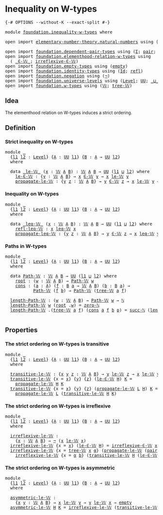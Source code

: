 # Inequality on W-types

<pre class="Agda"><a id="34" class="Symbol">{-#</a> <a id="38" class="Keyword">OPTIONS</a> <a id="46" class="Pragma">--without-K</a> <a id="58" class="Pragma">--exact-split</a> <a id="72" class="Symbol">#-}</a>

<a id="77" class="Keyword">module</a> <a id="84" href="foundation.inequality-w-types.html" class="Module">foundation.inequality-w-types</a> <a id="114" class="Keyword">where</a>

<a id="121" class="Keyword">open</a> <a id="126" class="Keyword">import</a> <a id="133" href="elementary-number-theory.natural-numbers.html" class="Module">elementary-number-theory.natural-numbers</a> <a id="174" class="Keyword">using</a> <a id="180" class="Symbol">(</a><a id="181" href="elementary-number-theory.natural-numbers.html#1444" class="Datatype">ℕ</a><a id="182" class="Symbol">;</a> <a id="184" href="elementary-number-theory.natural-numbers.html#1465" class="InductiveConstructor">zero-ℕ</a><a id="190" class="Symbol">;</a> <a id="192" href="elementary-number-theory.natural-numbers.html#1478" class="InductiveConstructor">succ-ℕ</a><a id="198" class="Symbol">)</a>

<a id="201" class="Keyword">open</a> <a id="206" class="Keyword">import</a> <a id="213" href="foundation.dependent-pair-types.html" class="Module">foundation.dependent-pair-types</a> <a id="245" class="Keyword">using</a> <a id="251" class="Symbol">(</a><a id="252" href="foundation-core.dependent-pair-types.html#502" class="Record">Σ</a><a id="253" class="Symbol">;</a> <a id="255" href="foundation-core.dependent-pair-types.html#575" class="InductiveConstructor">pair</a><a id="259" class="Symbol">;</a> <a id="261" href="foundation-core.dependent-pair-types.html#592" class="Field">pr1</a><a id="264" class="Symbol">;</a> <a id="266" href="foundation-core.dependent-pair-types.html#604" class="Field">pr2</a><a id="269" class="Symbol">)</a>
<a id="271" class="Keyword">open</a> <a id="276" class="Keyword">import</a> <a id="283" href="foundation.elementhood-relation-w-types.html" class="Module">foundation.elementhood-relation-w-types</a> <a id="323" class="Keyword">using</a>
  <a id="331" class="Symbol">(</a> <a id="333" href="foundation.elementhood-relation-w-types.html#735" class="Function Operator">_∈-𝕎_</a><a id="338" class="Symbol">;</a> <a id="340" href="foundation.elementhood-relation-w-types.html#905" class="Function">irreflexive-∈-𝕎</a><a id="355" class="Symbol">)</a>
<a id="357" class="Keyword">open</a> <a id="362" class="Keyword">import</a> <a id="369" href="foundation.empty-types.html" class="Module">foundation.empty-types</a> <a id="392" class="Keyword">using</a> <a id="398" class="Symbol">(</a><a id="399" href="foundation-core.empty-types.html#1044" class="Datatype">empty</a><a id="404" class="Symbol">)</a>
<a id="406" class="Keyword">open</a> <a id="411" class="Keyword">import</a> <a id="418" href="foundation.identity-types.html" class="Module">foundation.identity-types</a> <a id="444" class="Keyword">using</a> <a id="450" class="Symbol">(</a><a id="451" href="foundation-core.identity-types.html#641" class="Datatype">Id</a><a id="453" class="Symbol">;</a> <a id="455" href="foundation-core.identity-types.html#694" class="InductiveConstructor">refl</a><a id="459" class="Symbol">)</a>
<a id="461" class="Keyword">open</a> <a id="466" class="Keyword">import</a> <a id="473" href="foundation.negation.html" class="Module">foundation.negation</a> <a id="493" class="Keyword">using</a> <a id="499" class="Symbol">(</a><a id="500" href="foundation-core.negation.html#452" class="Function">¬</a><a id="501" class="Symbol">)</a>
<a id="503" class="Keyword">open</a> <a id="508" class="Keyword">import</a> <a id="515" href="foundation.universe-levels.html" class="Module">foundation.universe-levels</a> <a id="542" class="Keyword">using</a> <a id="548" class="Symbol">(</a><a id="549" href="Agda.Primitive.html#597" class="Postulate">Level</a><a id="554" class="Symbol">;</a> <a id="556" href="foundation-core.universe-levels.html#222" class="Primitive">UU</a><a id="558" class="Symbol">;</a> <a id="560" href="Agda.Primitive.html#810" class="Primitive Operator">_⊔_</a><a id="563" class="Symbol">)</a>
<a id="565" class="Keyword">open</a> <a id="570" class="Keyword">import</a> <a id="577" href="foundation.w-types.html" class="Module">foundation.w-types</a> <a id="596" class="Keyword">using</a> <a id="602" class="Symbol">(</a><a id="603" href="foundation.w-types.html#2266" class="Datatype">𝕎</a><a id="604" class="Symbol">;</a> <a id="606" href="foundation.w-types.html#2335" class="InductiveConstructor">tree-𝕎</a><a id="612" class="Symbol">)</a>
</pre>
## Idea

The elementhood relation on W-types induces a strict ordering.

## Definition

### Strict inequality on W-types

<pre class="Agda"><a id="749" class="Keyword">module</a> <a id="756" href="foundation.inequality-w-types.html#756" class="Module">_</a>
  <a id="760" class="Symbol">{</a><a id="761" href="foundation.inequality-w-types.html#761" class="Bound">l1</a> <a id="764" href="foundation.inequality-w-types.html#764" class="Bound">l2</a> <a id="767" class="Symbol">:</a> <a id="769" href="Agda.Primitive.html#597" class="Postulate">Level</a><a id="774" class="Symbol">}</a> <a id="776" class="Symbol">{</a><a id="777" href="foundation.inequality-w-types.html#777" class="Bound">A</a> <a id="779" class="Symbol">:</a> <a id="781" href="foundation-core.universe-levels.html#222" class="Primitive">UU</a> <a id="784" href="foundation.inequality-w-types.html#761" class="Bound">l1</a><a id="786" class="Symbol">}</a> <a id="788" class="Symbol">{</a><a id="789" href="foundation.inequality-w-types.html#789" class="Bound">B</a> <a id="791" class="Symbol">:</a> <a id="793" href="foundation.inequality-w-types.html#777" class="Bound">A</a> <a id="795" class="Symbol">→</a> <a id="797" href="foundation-core.universe-levels.html#222" class="Primitive">UU</a> <a id="800" href="foundation.inequality-w-types.html#764" class="Bound">l2</a><a id="802" class="Symbol">}</a>
  <a id="806" class="Keyword">where</a>

  <a id="815" class="Keyword">data</a> <a id="820" href="foundation.inequality-w-types.html#820" class="Datatype Operator">_le-𝕎_</a> <a id="827" class="Symbol">(</a><a id="828" href="foundation.inequality-w-types.html#828" class="Bound">x</a> <a id="830" class="Symbol">:</a> <a id="832" href="foundation.w-types.html#2266" class="Datatype">𝕎</a> <a id="834" href="foundation.inequality-w-types.html#777" class="Bound">A</a> <a id="836" href="foundation.inequality-w-types.html#789" class="Bound">B</a><a id="837" class="Symbol">)</a> <a id="839" class="Symbol">:</a> <a id="841" href="foundation.w-types.html#2266" class="Datatype">𝕎</a> <a id="843" href="foundation.inequality-w-types.html#777" class="Bound">A</a> <a id="845" href="foundation.inequality-w-types.html#789" class="Bound">B</a> <a id="847" class="Symbol">→</a> <a id="849" href="foundation-core.universe-levels.html#222" class="Primitive">UU</a> <a id="852" class="Symbol">(</a><a id="853" href="foundation.inequality-w-types.html#761" class="Bound">l1</a> <a id="856" href="Agda.Primitive.html#810" class="Primitive Operator">⊔</a> <a id="858" href="foundation.inequality-w-types.html#764" class="Bound">l2</a><a id="860" class="Symbol">)</a> <a id="862" class="Keyword">where</a>
    <a id="872" href="foundation.inequality-w-types.html#872" class="InductiveConstructor">le-∈-𝕎</a> <a id="879" class="Symbol">:</a> <a id="881" class="Symbol">{</a><a id="882" href="foundation.inequality-w-types.html#882" class="Bound">y</a> <a id="884" class="Symbol">:</a> <a id="886" href="foundation.w-types.html#2266" class="Datatype">𝕎</a> <a id="888" href="foundation.inequality-w-types.html#777" class="Bound">A</a> <a id="890" href="foundation.inequality-w-types.html#789" class="Bound">B</a><a id="891" class="Symbol">}</a> <a id="893" class="Symbol">→</a> <a id="895" href="foundation.inequality-w-types.html#828" class="Bound">x</a> <a id="897" href="foundation.elementhood-relation-w-types.html#735" class="Function Operator">∈-𝕎</a> <a id="901" href="foundation.inequality-w-types.html#882" class="Bound">y</a> <a id="903" class="Symbol">→</a> <a id="905" href="foundation.inequality-w-types.html#828" class="Bound">x</a> <a id="907" href="foundation.inequality-w-types.html#820" class="Datatype Operator">le-𝕎</a> <a id="912" href="foundation.inequality-w-types.html#882" class="Bound">y</a>
    <a id="918" href="foundation.inequality-w-types.html#918" class="InductiveConstructor">propagate-le-𝕎</a> <a id="933" class="Symbol">:</a> <a id="935" class="Symbol">{</a><a id="936" href="foundation.inequality-w-types.html#936" class="Bound">y</a> <a id="938" href="foundation.inequality-w-types.html#938" class="Bound">z</a> <a id="940" class="Symbol">:</a> <a id="942" href="foundation.w-types.html#2266" class="Datatype">𝕎</a> <a id="944" href="foundation.inequality-w-types.html#777" class="Bound">A</a> <a id="946" href="foundation.inequality-w-types.html#789" class="Bound">B</a><a id="947" class="Symbol">}</a> <a id="949" class="Symbol">→</a> <a id="951" href="foundation.inequality-w-types.html#936" class="Bound">y</a> <a id="953" href="foundation.elementhood-relation-w-types.html#735" class="Function Operator">∈-𝕎</a> <a id="957" href="foundation.inequality-w-types.html#938" class="Bound">z</a> <a id="959" class="Symbol">→</a> <a id="961" href="foundation.inequality-w-types.html#828" class="Bound">x</a> <a id="963" href="foundation.inequality-w-types.html#820" class="Datatype Operator">le-𝕎</a> <a id="968" href="foundation.inequality-w-types.html#936" class="Bound">y</a> <a id="970" class="Symbol">→</a> <a id="972" href="foundation.inequality-w-types.html#828" class="Bound">x</a> <a id="974" href="foundation.inequality-w-types.html#820" class="Datatype Operator">le-𝕎</a> <a id="979" href="foundation.inequality-w-types.html#938" class="Bound">z</a>
</pre>
### Inequality on W-types

<pre class="Agda"><a id="1021" class="Keyword">module</a> <a id="1028" href="foundation.inequality-w-types.html#1028" class="Module">_</a>
  <a id="1032" class="Symbol">{</a><a id="1033" href="foundation.inequality-w-types.html#1033" class="Bound">l1</a> <a id="1036" href="foundation.inequality-w-types.html#1036" class="Bound">l2</a> <a id="1039" class="Symbol">:</a> <a id="1041" href="Agda.Primitive.html#597" class="Postulate">Level</a><a id="1046" class="Symbol">}</a> <a id="1048" class="Symbol">{</a><a id="1049" href="foundation.inequality-w-types.html#1049" class="Bound">A</a> <a id="1051" class="Symbol">:</a> <a id="1053" href="foundation-core.universe-levels.html#222" class="Primitive">UU</a> <a id="1056" href="foundation.inequality-w-types.html#1033" class="Bound">l1</a><a id="1058" class="Symbol">}</a> <a id="1060" class="Symbol">{</a><a id="1061" href="foundation.inequality-w-types.html#1061" class="Bound">B</a> <a id="1063" class="Symbol">:</a> <a id="1065" href="foundation.inequality-w-types.html#1049" class="Bound">A</a> <a id="1067" class="Symbol">→</a> <a id="1069" href="foundation-core.universe-levels.html#222" class="Primitive">UU</a> <a id="1072" href="foundation.inequality-w-types.html#1036" class="Bound">l2</a><a id="1074" class="Symbol">}</a>
  <a id="1078" class="Keyword">where</a>

  <a id="1087" class="Keyword">data</a> <a id="1092" href="foundation.inequality-w-types.html#1092" class="Datatype Operator">_leq-𝕎_</a> <a id="1100" class="Symbol">(</a><a id="1101" href="foundation.inequality-w-types.html#1101" class="Bound">x</a> <a id="1103" class="Symbol">:</a> <a id="1105" href="foundation.w-types.html#2266" class="Datatype">𝕎</a> <a id="1107" href="foundation.inequality-w-types.html#1049" class="Bound">A</a> <a id="1109" href="foundation.inequality-w-types.html#1061" class="Bound">B</a><a id="1110" class="Symbol">)</a> <a id="1112" class="Symbol">:</a> <a id="1114" href="foundation.w-types.html#2266" class="Datatype">𝕎</a> <a id="1116" href="foundation.inequality-w-types.html#1049" class="Bound">A</a> <a id="1118" href="foundation.inequality-w-types.html#1061" class="Bound">B</a> <a id="1120" class="Symbol">→</a> <a id="1122" href="foundation-core.universe-levels.html#222" class="Primitive">UU</a> <a id="1125" class="Symbol">(</a><a id="1126" href="foundation.inequality-w-types.html#1033" class="Bound">l1</a> <a id="1129" href="Agda.Primitive.html#810" class="Primitive Operator">⊔</a> <a id="1131" href="foundation.inequality-w-types.html#1036" class="Bound">l2</a><a id="1133" class="Symbol">)</a> <a id="1135" class="Keyword">where</a>
    <a id="1145" href="foundation.inequality-w-types.html#1145" class="InductiveConstructor">refl-leq-𝕎</a> <a id="1156" class="Symbol">:</a> <a id="1158" href="foundation.inequality-w-types.html#1101" class="Bound">x</a> <a id="1160" href="foundation.inequality-w-types.html#1092" class="Datatype Operator">leq-𝕎</a> <a id="1166" href="foundation.inequality-w-types.html#1101" class="Bound">x</a>
    <a id="1172" href="foundation.inequality-w-types.html#1172" class="InductiveConstructor">propagate-leq-𝕎</a> <a id="1188" class="Symbol">:</a> <a id="1190" class="Symbol">{</a><a id="1191" href="foundation.inequality-w-types.html#1191" class="Bound">y</a> <a id="1193" href="foundation.inequality-w-types.html#1193" class="Bound">z</a> <a id="1195" class="Symbol">:</a> <a id="1197" href="foundation.w-types.html#2266" class="Datatype">𝕎</a> <a id="1199" href="foundation.inequality-w-types.html#1049" class="Bound">A</a> <a id="1201" href="foundation.inequality-w-types.html#1061" class="Bound">B</a><a id="1202" class="Symbol">}</a> <a id="1204" class="Symbol">→</a> <a id="1206" href="foundation.inequality-w-types.html#1191" class="Bound">y</a> <a id="1208" href="foundation.elementhood-relation-w-types.html#735" class="Function Operator">∈-𝕎</a> <a id="1212" href="foundation.inequality-w-types.html#1193" class="Bound">z</a> <a id="1214" class="Symbol">→</a> <a id="1216" href="foundation.inequality-w-types.html#1101" class="Bound">x</a> <a id="1218" href="foundation.inequality-w-types.html#1092" class="Datatype Operator">leq-𝕎</a> <a id="1224" href="foundation.inequality-w-types.html#1191" class="Bound">y</a> <a id="1226" class="Symbol">→</a> <a id="1228" href="foundation.inequality-w-types.html#1101" class="Bound">x</a> <a id="1230" href="foundation.inequality-w-types.html#1092" class="Datatype Operator">leq-𝕎</a> <a id="1236" href="foundation.inequality-w-types.html#1193" class="Bound">z</a>
</pre>
### Paths in W-types

<pre class="Agda"><a id="1273" class="Keyword">module</a> <a id="1280" href="foundation.inequality-w-types.html#1280" class="Module">_</a>
  <a id="1284" class="Symbol">{</a><a id="1285" href="foundation.inequality-w-types.html#1285" class="Bound">l1</a> <a id="1288" href="foundation.inequality-w-types.html#1288" class="Bound">l2</a> <a id="1291" class="Symbol">:</a> <a id="1293" href="Agda.Primitive.html#597" class="Postulate">Level</a><a id="1298" class="Symbol">}</a> <a id="1300" class="Symbol">{</a><a id="1301" href="foundation.inequality-w-types.html#1301" class="Bound">A</a> <a id="1303" class="Symbol">:</a> <a id="1305" href="foundation-core.universe-levels.html#222" class="Primitive">UU</a> <a id="1308" href="foundation.inequality-w-types.html#1285" class="Bound">l1</a><a id="1310" class="Symbol">}</a> <a id="1312" class="Symbol">{</a><a id="1313" href="foundation.inequality-w-types.html#1313" class="Bound">B</a> <a id="1315" class="Symbol">:</a> <a id="1317" href="foundation.inequality-w-types.html#1301" class="Bound">A</a> <a id="1319" class="Symbol">→</a> <a id="1321" href="foundation-core.universe-levels.html#222" class="Primitive">UU</a> <a id="1324" href="foundation.inequality-w-types.html#1288" class="Bound">l2</a><a id="1326" class="Symbol">}</a>
  <a id="1330" class="Keyword">where</a>

  <a id="1339" class="Keyword">data</a> <a id="1344" href="foundation.inequality-w-types.html#1344" class="Datatype">Path-𝕎</a> <a id="1351" class="Symbol">:</a> <a id="1353" href="foundation.w-types.html#2266" class="Datatype">𝕎</a> <a id="1355" href="foundation.inequality-w-types.html#1301" class="Bound">A</a> <a id="1357" href="foundation.inequality-w-types.html#1313" class="Bound">B</a> <a id="1359" class="Symbol">→</a> <a id="1361" href="foundation-core.universe-levels.html#222" class="Primitive">UU</a> <a id="1364" class="Symbol">(</a><a id="1365" href="foundation.inequality-w-types.html#1285" class="Bound">l1</a> <a id="1368" href="Agda.Primitive.html#810" class="Primitive Operator">⊔</a> <a id="1370" href="foundation.inequality-w-types.html#1288" class="Bound">l2</a><a id="1372" class="Symbol">)</a> <a id="1374" class="Keyword">where</a>
    <a id="1384" href="foundation.inequality-w-types.html#1384" class="InductiveConstructor">root</a> <a id="1389" class="Symbol">:</a> <a id="1391" class="Symbol">(</a><a id="1392" href="foundation.inequality-w-types.html#1392" class="Bound">w</a> <a id="1394" class="Symbol">:</a> <a id="1396" href="foundation.w-types.html#2266" class="Datatype">𝕎</a> <a id="1398" href="foundation.inequality-w-types.html#1301" class="Bound">A</a> <a id="1400" href="foundation.inequality-w-types.html#1313" class="Bound">B</a><a id="1401" class="Symbol">)</a> <a id="1403" class="Symbol">→</a> <a id="1405" href="foundation.inequality-w-types.html#1344" class="Datatype">Path-𝕎</a> <a id="1412" href="foundation.inequality-w-types.html#1392" class="Bound">w</a>
    <a id="1418" href="foundation.inequality-w-types.html#1418" class="InductiveConstructor">cons</a> <a id="1423" class="Symbol">:</a> <a id="1425" class="Symbol">(</a><a id="1426" href="foundation.inequality-w-types.html#1426" class="Bound">a</a> <a id="1428" class="Symbol">:</a> <a id="1430" href="foundation.inequality-w-types.html#1301" class="Bound">A</a><a id="1431" class="Symbol">)</a> <a id="1433" class="Symbol">(</a><a id="1434" href="foundation.inequality-w-types.html#1434" class="Bound">f</a> <a id="1436" class="Symbol">:</a> <a id="1438" href="foundation.inequality-w-types.html#1313" class="Bound">B</a> <a id="1440" href="foundation.inequality-w-types.html#1426" class="Bound">a</a> <a id="1442" class="Symbol">→</a> <a id="1444" href="foundation.w-types.html#2266" class="Datatype">𝕎</a> <a id="1446" href="foundation.inequality-w-types.html#1301" class="Bound">A</a> <a id="1448" href="foundation.inequality-w-types.html#1313" class="Bound">B</a><a id="1449" class="Symbol">)</a> <a id="1451" class="Symbol">(</a><a id="1452" href="foundation.inequality-w-types.html#1452" class="Bound">b</a> <a id="1454" class="Symbol">:</a> <a id="1456" href="foundation.inequality-w-types.html#1313" class="Bound">B</a> <a id="1458" href="foundation.inequality-w-types.html#1426" class="Bound">a</a><a id="1459" class="Symbol">)</a> <a id="1461" class="Symbol">→</a>
           <a id="1474" href="foundation.inequality-w-types.html#1344" class="Datatype">Path-𝕎</a> <a id="1481" class="Symbol">(</a><a id="1482" href="foundation.inequality-w-types.html#1434" class="Bound">f</a> <a id="1484" href="foundation.inequality-w-types.html#1452" class="Bound">b</a><a id="1485" class="Symbol">)</a> <a id="1487" class="Symbol">→</a> <a id="1489" href="foundation.inequality-w-types.html#1344" class="Datatype">Path-𝕎</a> <a id="1496" class="Symbol">(</a><a id="1497" href="foundation.w-types.html#2335" class="InductiveConstructor">tree-𝕎</a> <a id="1504" href="foundation.inequality-w-types.html#1426" class="Bound">a</a> <a id="1506" href="foundation.inequality-w-types.html#1434" class="Bound">f</a><a id="1507" class="Symbol">)</a>

  <a id="1512" href="foundation.inequality-w-types.html#1512" class="Function">length-Path-𝕎</a> <a id="1526" class="Symbol">:</a> <a id="1528" class="Symbol">(</a><a id="1529" href="foundation.inequality-w-types.html#1529" class="Bound">w</a> <a id="1531" class="Symbol">:</a> <a id="1533" href="foundation.w-types.html#2266" class="Datatype">𝕎</a> <a id="1535" href="foundation.inequality-w-types.html#1301" class="Bound">A</a> <a id="1537" href="foundation.inequality-w-types.html#1313" class="Bound">B</a><a id="1538" class="Symbol">)</a> <a id="1540" class="Symbol">→</a> <a id="1542" href="foundation.inequality-w-types.html#1344" class="Datatype">Path-𝕎</a> <a id="1549" href="foundation.inequality-w-types.html#1529" class="Bound">w</a> <a id="1551" class="Symbol">→</a> <a id="1553" href="elementary-number-theory.natural-numbers.html#1444" class="Datatype">ℕ</a>
  <a id="1557" href="foundation.inequality-w-types.html#1512" class="Function">length-Path-𝕎</a> <a id="1571" href="foundation.inequality-w-types.html#1571" class="Bound">w</a> <a id="1573" class="Symbol">(</a><a id="1574" href="foundation.inequality-w-types.html#1384" class="InductiveConstructor">root</a> <a id="1579" class="DottedPattern Symbol">.</a><a id="1580" href="foundation.inequality-w-types.html#1571" class="DottedPattern Bound">w</a><a id="1581" class="Symbol">)</a> <a id="1583" class="Symbol">=</a> <a id="1585" href="elementary-number-theory.natural-numbers.html#1465" class="InductiveConstructor">zero-ℕ</a>
  <a id="1594" href="foundation.inequality-w-types.html#1512" class="Function">length-Path-𝕎</a> <a id="1608" class="DottedPattern Symbol">.(</a><a id="1610" href="foundation.w-types.html#2335" class="DottedPattern InductiveConstructor">tree-𝕎</a> <a id="1617" href="foundation.inequality-w-types.html#1628" class="DottedPattern Bound">a</a> <a id="1619" href="foundation.inequality-w-types.html#1630" class="DottedPattern Bound">f</a><a id="1620" class="DottedPattern Symbol">)</a> <a id="1622" class="Symbol">(</a><a id="1623" href="foundation.inequality-w-types.html#1418" class="InductiveConstructor">cons</a> <a id="1628" href="foundation.inequality-w-types.html#1628" class="Bound">a</a> <a id="1630" href="foundation.inequality-w-types.html#1630" class="Bound">f</a> <a id="1632" href="foundation.inequality-w-types.html#1632" class="Bound">b</a> <a id="1634" href="foundation.inequality-w-types.html#1634" class="Bound">p</a><a id="1635" class="Symbol">)</a> <a id="1637" class="Symbol">=</a> <a id="1639" href="elementary-number-theory.natural-numbers.html#1478" class="InductiveConstructor">succ-ℕ</a> <a id="1646" class="Symbol">(</a><a id="1647" href="foundation.inequality-w-types.html#1512" class="Function">length-Path-𝕎</a> <a id="1661" class="Symbol">(</a><a id="1662" href="foundation.inequality-w-types.html#1630" class="Bound">f</a> <a id="1664" href="foundation.inequality-w-types.html#1632" class="Bound">b</a><a id="1665" class="Symbol">)</a> <a id="1667" href="foundation.inequality-w-types.html#1634" class="Bound">p</a><a id="1668" class="Symbol">)</a>

</pre>
## Properties

### The strict ordering on W-types is transitive

<pre class="Agda"><a id="1749" class="Keyword">module</a> <a id="1756" href="foundation.inequality-w-types.html#1756" class="Module">_</a>
  <a id="1760" class="Symbol">{</a><a id="1761" href="foundation.inequality-w-types.html#1761" class="Bound">l1</a> <a id="1764" href="foundation.inequality-w-types.html#1764" class="Bound">l2</a> <a id="1767" class="Symbol">:</a> <a id="1769" href="Agda.Primitive.html#597" class="Postulate">Level</a><a id="1774" class="Symbol">}</a> <a id="1776" class="Symbol">{</a><a id="1777" href="foundation.inequality-w-types.html#1777" class="Bound">A</a> <a id="1779" class="Symbol">:</a> <a id="1781" href="foundation-core.universe-levels.html#222" class="Primitive">UU</a> <a id="1784" href="foundation.inequality-w-types.html#1761" class="Bound">l1</a><a id="1786" class="Symbol">}</a> <a id="1788" class="Symbol">{</a><a id="1789" href="foundation.inequality-w-types.html#1789" class="Bound">B</a> <a id="1791" class="Symbol">:</a> <a id="1793" href="foundation.inequality-w-types.html#1777" class="Bound">A</a> <a id="1795" class="Symbol">→</a> <a id="1797" href="foundation-core.universe-levels.html#222" class="Primitive">UU</a> <a id="1800" href="foundation.inequality-w-types.html#1764" class="Bound">l2</a><a id="1802" class="Symbol">}</a>
  <a id="1806" class="Keyword">where</a>

  <a id="1815" href="foundation.inequality-w-types.html#1815" class="Function">transitive-le-𝕎</a> <a id="1831" class="Symbol">:</a> <a id="1833" class="Symbol">{</a><a id="1834" href="foundation.inequality-w-types.html#1834" class="Bound">x</a> <a id="1836" href="foundation.inequality-w-types.html#1836" class="Bound">y</a> <a id="1838" href="foundation.inequality-w-types.html#1838" class="Bound">z</a> <a id="1840" class="Symbol">:</a> <a id="1842" href="foundation.w-types.html#2266" class="Datatype">𝕎</a> <a id="1844" href="foundation.inequality-w-types.html#1777" class="Bound">A</a> <a id="1846" href="foundation.inequality-w-types.html#1789" class="Bound">B</a><a id="1847" class="Symbol">}</a> <a id="1849" class="Symbol">→</a> <a id="1851" href="foundation.inequality-w-types.html#1836" class="Bound">y</a> <a id="1853" href="foundation.inequality-w-types.html#820" class="Datatype Operator">le-𝕎</a> <a id="1858" href="foundation.inequality-w-types.html#1838" class="Bound">z</a> <a id="1860" class="Symbol">→</a> <a id="1862" href="foundation.inequality-w-types.html#1834" class="Bound">x</a> <a id="1864" href="foundation.inequality-w-types.html#820" class="Datatype Operator">le-𝕎</a> <a id="1869" href="foundation.inequality-w-types.html#1836" class="Bound">y</a> <a id="1871" class="Symbol">→</a> <a id="1873" href="foundation.inequality-w-types.html#1834" class="Bound">x</a> <a id="1875" href="foundation.inequality-w-types.html#820" class="Datatype Operator">le-𝕎</a> <a id="1880" href="foundation.inequality-w-types.html#1838" class="Bound">z</a>
  <a id="1884" href="foundation.inequality-w-types.html#1815" class="Function">transitive-le-𝕎</a> <a id="1900" class="Symbol">{</a><a id="1901" class="Argument">x</a> <a id="1903" class="Symbol">=</a> <a id="1905" href="foundation.inequality-w-types.html#1905" class="Bound">x</a><a id="1906" class="Symbol">}</a> <a id="1908" class="Symbol">{</a><a id="1909" href="foundation.inequality-w-types.html#1909" class="Bound">y</a><a id="1910" class="Symbol">}</a> <a id="1912" class="Symbol">{</a><a id="1913" href="foundation.inequality-w-types.html#1913" class="Bound">z</a><a id="1914" class="Symbol">}</a> <a id="1916" class="Symbol">(</a><a id="1917" href="foundation.inequality-w-types.html#872" class="InductiveConstructor">le-∈-𝕎</a> <a id="1924" href="foundation.inequality-w-types.html#1924" class="Bound">H</a><a id="1925" class="Symbol">)</a> <a id="1927" href="foundation.inequality-w-types.html#1927" class="Bound">K</a> <a id="1929" class="Symbol">=</a>
    <a id="1935" href="foundation.inequality-w-types.html#918" class="InductiveConstructor">propagate-le-𝕎</a> <a id="1950" href="foundation.inequality-w-types.html#1924" class="Bound">H</a> <a id="1952" href="foundation.inequality-w-types.html#1927" class="Bound">K</a>
  <a id="1956" href="foundation.inequality-w-types.html#1815" class="Function">transitive-le-𝕎</a> <a id="1972" class="Symbol">{</a><a id="1973" class="Argument">x</a> <a id="1975" class="Symbol">=</a> <a id="1977" href="foundation.inequality-w-types.html#1977" class="Bound">x</a><a id="1978" class="Symbol">}</a> <a id="1980" class="Symbol">{</a><a id="1981" href="foundation.inequality-w-types.html#1981" class="Bound">y</a><a id="1982" class="Symbol">}</a> <a id="1984" class="Symbol">{</a><a id="1985" href="foundation.inequality-w-types.html#1985" class="Bound">z</a><a id="1986" class="Symbol">}</a> <a id="1988" class="Symbol">(</a><a id="1989" href="foundation.inequality-w-types.html#918" class="InductiveConstructor">propagate-le-𝕎</a> <a id="2004" href="foundation.inequality-w-types.html#2004" class="Bound">L</a> <a id="2006" href="foundation.inequality-w-types.html#2006" class="Bound">H</a><a id="2007" class="Symbol">)</a> <a id="2009" href="foundation.inequality-w-types.html#2009" class="Bound">K</a> <a id="2011" class="Symbol">=</a>
    <a id="2017" href="foundation.inequality-w-types.html#918" class="InductiveConstructor">propagate-le-𝕎</a> <a id="2032" href="foundation.inequality-w-types.html#2004" class="Bound">L</a> <a id="2034" class="Symbol">(</a><a id="2035" href="foundation.inequality-w-types.html#1815" class="Function">transitive-le-𝕎</a> <a id="2051" href="foundation.inequality-w-types.html#2006" class="Bound">H</a> <a id="2053" href="foundation.inequality-w-types.html#2009" class="Bound">K</a><a id="2054" class="Symbol">)</a>
</pre>
### The strict ordering on W-types is irreflexive

<pre class="Agda"><a id="2120" class="Keyword">module</a> <a id="2127" href="foundation.inequality-w-types.html#2127" class="Module">_</a>
  <a id="2131" class="Symbol">{</a><a id="2132" href="foundation.inequality-w-types.html#2132" class="Bound">l1</a> <a id="2135" href="foundation.inequality-w-types.html#2135" class="Bound">l2</a> <a id="2138" class="Symbol">:</a> <a id="2140" href="Agda.Primitive.html#597" class="Postulate">Level</a><a id="2145" class="Symbol">}</a> <a id="2147" class="Symbol">{</a><a id="2148" href="foundation.inequality-w-types.html#2148" class="Bound">A</a> <a id="2150" class="Symbol">:</a> <a id="2152" href="foundation-core.universe-levels.html#222" class="Primitive">UU</a> <a id="2155" href="foundation.inequality-w-types.html#2132" class="Bound">l1</a><a id="2157" class="Symbol">}</a> <a id="2159" class="Symbol">{</a><a id="2160" href="foundation.inequality-w-types.html#2160" class="Bound">B</a> <a id="2162" class="Symbol">:</a> <a id="2164" href="foundation.inequality-w-types.html#2148" class="Bound">A</a> <a id="2166" class="Symbol">→</a> <a id="2168" href="foundation-core.universe-levels.html#222" class="Primitive">UU</a> <a id="2171" href="foundation.inequality-w-types.html#2135" class="Bound">l2</a><a id="2173" class="Symbol">}</a>
  <a id="2177" class="Keyword">where</a>

  <a id="2186" href="foundation.inequality-w-types.html#2186" class="Function">irreflexive-le-𝕎</a> <a id="2203" class="Symbol">:</a>
    <a id="2209" class="Symbol">{</a><a id="2210" href="foundation.inequality-w-types.html#2210" class="Bound">x</a> <a id="2212" class="Symbol">:</a> <a id="2214" href="foundation.w-types.html#2266" class="Datatype">𝕎</a> <a id="2216" href="foundation.inequality-w-types.html#2148" class="Bound">A</a> <a id="2218" href="foundation.inequality-w-types.html#2160" class="Bound">B</a><a id="2219" class="Symbol">}</a> <a id="2221" class="Symbol">→</a> <a id="2223" href="foundation-core.negation.html#452" class="Function">¬</a> <a id="2225" class="Symbol">(</a><a id="2226" href="foundation.inequality-w-types.html#2210" class="Bound">x</a> <a id="2228" href="foundation.inequality-w-types.html#820" class="Datatype Operator">le-𝕎</a> <a id="2233" href="foundation.inequality-w-types.html#2210" class="Bound">x</a><a id="2234" class="Symbol">)</a>
  <a id="2238" href="foundation.inequality-w-types.html#2186" class="Function">irreflexive-le-𝕎</a> <a id="2255" class="Symbol">{</a><a id="2256" class="Argument">x</a> <a id="2258" class="Symbol">=</a> <a id="2260" href="foundation.inequality-w-types.html#2260" class="Bound">x</a><a id="2261" class="Symbol">}</a> <a id="2263" class="Symbol">(</a><a id="2264" href="foundation.inequality-w-types.html#872" class="InductiveConstructor">le-∈-𝕎</a> <a id="2271" href="foundation.inequality-w-types.html#2271" class="Bound">H</a><a id="2272" class="Symbol">)</a> <a id="2274" class="Symbol">=</a> <a id="2276" href="foundation.elementhood-relation-w-types.html#905" class="Function">irreflexive-∈-𝕎</a> <a id="2292" href="foundation.inequality-w-types.html#2260" class="Bound">x</a> <a id="2294" href="foundation.inequality-w-types.html#2271" class="Bound">H</a>
  <a id="2298" href="foundation.inequality-w-types.html#2186" class="Function">irreflexive-le-𝕎</a> <a id="2315" class="Symbol">{</a><a id="2316" class="Argument">x</a> <a id="2318" class="Symbol">=</a> <a id="2320" href="foundation.w-types.html#2335" class="InductiveConstructor">tree-𝕎</a> <a id="2327" href="foundation.inequality-w-types.html#2327" class="Bound">x</a> <a id="2329" href="foundation.inequality-w-types.html#2329" class="Bound">α</a><a id="2330" class="Symbol">}</a> <a id="2332" class="Symbol">(</a><a id="2333" href="foundation.inequality-w-types.html#918" class="InductiveConstructor">propagate-le-𝕎</a> <a id="2348" class="Symbol">(</a><a id="2349" href="foundation-core.dependent-pair-types.html#575" class="InductiveConstructor">pair</a> <a id="2354" href="foundation.inequality-w-types.html#2354" class="Bound">b</a> <a id="2356" href="foundation-core.identity-types.html#694" class="InductiveConstructor">refl</a><a id="2360" class="Symbol">)</a> <a id="2362" href="foundation.inequality-w-types.html#2362" class="Bound">H</a><a id="2363" class="Symbol">)</a> <a id="2365" class="Symbol">=</a>
    <a id="2371" href="foundation.inequality-w-types.html#2186" class="Function">irreflexive-le-𝕎</a> <a id="2388" class="Symbol">{</a><a id="2389" class="Argument">x</a> <a id="2391" class="Symbol">=</a> <a id="2393" href="foundation.inequality-w-types.html#2329" class="Bound">α</a> <a id="2395" href="foundation.inequality-w-types.html#2354" class="Bound">b</a><a id="2396" class="Symbol">}</a> <a id="2398" class="Symbol">(</a><a id="2399" href="foundation.inequality-w-types.html#1815" class="Function">transitive-le-𝕎</a> <a id="2415" href="foundation.inequality-w-types.html#2362" class="Bound">H</a> <a id="2417" class="Symbol">(</a><a id="2418" href="foundation.inequality-w-types.html#872" class="InductiveConstructor">le-∈-𝕎</a> <a id="2425" class="Symbol">(</a><a id="2426" href="foundation-core.dependent-pair-types.html#575" class="InductiveConstructor">pair</a> <a id="2431" href="foundation.inequality-w-types.html#2354" class="Bound">b</a> <a id="2433" href="foundation-core.identity-types.html#694" class="InductiveConstructor">refl</a><a id="2437" class="Symbol">)))</a>
</pre>
### The strict ordering on W-types is asymmetric

<pre class="Agda"><a id="2504" class="Keyword">module</a> <a id="2511" href="foundation.inequality-w-types.html#2511" class="Module">_</a>
  <a id="2515" class="Symbol">{</a><a id="2516" href="foundation.inequality-w-types.html#2516" class="Bound">l1</a> <a id="2519" href="foundation.inequality-w-types.html#2519" class="Bound">l2</a> <a id="2522" class="Symbol">:</a> <a id="2524" href="Agda.Primitive.html#597" class="Postulate">Level</a><a id="2529" class="Symbol">}</a> <a id="2531" class="Symbol">{</a><a id="2532" href="foundation.inequality-w-types.html#2532" class="Bound">A</a> <a id="2534" class="Symbol">:</a> <a id="2536" href="foundation-core.universe-levels.html#222" class="Primitive">UU</a> <a id="2539" href="foundation.inequality-w-types.html#2516" class="Bound">l1</a><a id="2541" class="Symbol">}</a> <a id="2543" class="Symbol">{</a><a id="2544" href="foundation.inequality-w-types.html#2544" class="Bound">B</a> <a id="2546" class="Symbol">:</a> <a id="2548" href="foundation.inequality-w-types.html#2532" class="Bound">A</a> <a id="2550" class="Symbol">→</a> <a id="2552" href="foundation-core.universe-levels.html#222" class="Primitive">UU</a> <a id="2555" href="foundation.inequality-w-types.html#2519" class="Bound">l2</a><a id="2557" class="Symbol">}</a>
  <a id="2561" class="Keyword">where</a>

  <a id="2570" href="foundation.inequality-w-types.html#2570" class="Function">asymmetric-le-𝕎</a> <a id="2586" class="Symbol">:</a>
    <a id="2592" class="Symbol">{</a><a id="2593" href="foundation.inequality-w-types.html#2593" class="Bound">x</a> <a id="2595" href="foundation.inequality-w-types.html#2595" class="Bound">y</a> <a id="2597" class="Symbol">:</a> <a id="2599" href="foundation.w-types.html#2266" class="Datatype">𝕎</a> <a id="2601" href="foundation.inequality-w-types.html#2532" class="Bound">A</a> <a id="2603" href="foundation.inequality-w-types.html#2544" class="Bound">B</a><a id="2604" class="Symbol">}</a> <a id="2606" class="Symbol">→</a> <a id="2608" href="foundation.inequality-w-types.html#2593" class="Bound">x</a> <a id="2610" href="foundation.inequality-w-types.html#820" class="Datatype Operator">le-𝕎</a> <a id="2615" href="foundation.inequality-w-types.html#2595" class="Bound">y</a> <a id="2617" class="Symbol">→</a> <a id="2619" href="foundation.inequality-w-types.html#2595" class="Bound">y</a> <a id="2621" href="foundation.inequality-w-types.html#820" class="Datatype Operator">le-𝕎</a> <a id="2626" href="foundation.inequality-w-types.html#2593" class="Bound">x</a> <a id="2628" class="Symbol">→</a> <a id="2630" href="foundation-core.empty-types.html#1044" class="Datatype">empty</a>
  <a id="2638" href="foundation.inequality-w-types.html#2570" class="Function">asymmetric-le-𝕎</a> <a id="2654" href="foundation.inequality-w-types.html#2654" class="Bound">H</a> <a id="2656" href="foundation.inequality-w-types.html#2656" class="Bound">K</a> <a id="2658" class="Symbol">=</a> <a id="2660" href="foundation.inequality-w-types.html#2186" class="Function">irreflexive-le-𝕎</a> <a id="2677" class="Symbol">(</a><a id="2678" href="foundation.inequality-w-types.html#1815" class="Function">transitive-le-𝕎</a> <a id="2694" href="foundation.inequality-w-types.html#2654" class="Bound">H</a> <a id="2696" href="foundation.inequality-w-types.html#2656" class="Bound">K</a><a id="2697" class="Symbol">)</a>
</pre>